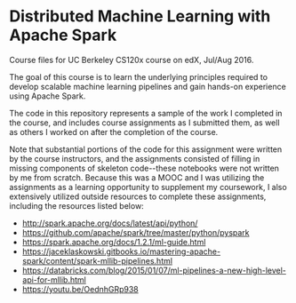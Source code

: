 # Distributed Machine Learning with Apache Spark

Course files for UC Berkeley CS120x course on edX, Jul/Aug 2016.

The goal of this course is to learn the underlying principles required to develop scalable machine learning pipelines and gain hands-on experience using Apache Spark.

The code in this repository represents a sample of the work I completed in the course, and includes course assignments as I submitted them, as well as others I worked on after the completion of the course. 

Note that substantial portions of the code for this assignment were written by the course instructors, and the assignments consisted of filling in missing components of skeleton code--these notebooks were not written by me from scratch. Because this was a MOOC and I was utilizing the assignments as a learning opportunity to supplement my coursework, I also extensively utilized outside resources to complete these assignments, including the resources listed below:

* http://spark.apache.org/docs/latest/api/python/
* https://github.com/apache/spark/tree/master/python/pyspark
* https://spark.apache.org/docs/1.2.1/ml-guide.html
* https://jaceklaskowski.gitbooks.io/mastering-apache-spark/content/spark-mllib-pipelines.html
* https://databricks.com/blog/2015/01/07/ml-pipelines-a-new-high-level-api-for-mllib.html
* https://youtu.be/OednhGRp938
